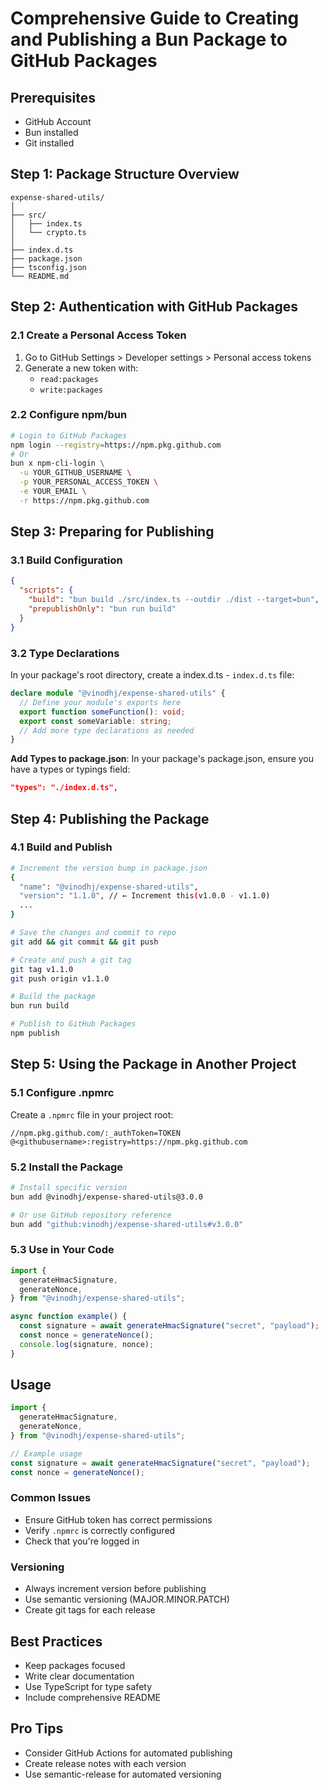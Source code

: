 # Comprehensive Guide to Creating and Publishing a Bun Package to GitHub Packages

## Prerequisites

- GitHub Account
- Bun installed
- Git installed

## Step 1: Package Structure Overview

```
expense-shared-utils/
│
├── src/
│   ├── index.ts
│   └── crypto.ts
│
├── index.d.ts
├── package.json
├── tsconfig.json
└── README.md
```

## Step 2: Authentication with GitHub Packages

### 2.1 Create a Personal Access Token

1. Go to GitHub Settings > Developer settings > Personal access tokens
2. Generate a new token with:
   - `read:packages`
   - `write:packages`

### 2.2 Configure npm/bun

```bash
# Login to GitHub Packages
npm login --registry=https://npm.pkg.github.com
# Or
bun x npm-cli-login \
  -u YOUR_GITHUB_USERNAME \
  -p YOUR_PERSONAL_ACCESS_TOKEN \
  -e YOUR_EMAIL \
  -r https://npm.pkg.github.com
```

## Step 3: Preparing for Publishing

### 3.1 Build Configuration

```json
{
  "scripts": {
    "build": "bun build ./src/index.ts --outdir ./dist --target=bun",
    "prepublishOnly": "bun run build"
  }
}
```

### 3.2 Type Declarations

In your package's root directory, create a index.d.ts - `index.d.ts` file:

```typescript
declare module "@vinodhj/expense-shared-utils" {
  // Define your module's exports here
  export function someFunction(): void;
  export const someVariable: string;
  // Add more type declarations as needed
}
```

**Add Types to package.json**:
In your package's package.json, ensure you have a types or typings field:

```json
"types": "./index.d.ts",
```

## Step 4: Publishing the Package

### 4.1 Build and Publish

```bash
# Increment the version bump in package.json
{
  "name": "@vinodhj/expense-shared-utils",
  "version": "1.1.0", // ← Increment this(v1.0.0 - v1.1.0)
  ...
}

# Save the changes and commit to repo
git add && git commit && git push

# Create and push a git tag
git tag v1.1.0
git push origin v1.1.0

# Build the package
bun run build

# Publish to GitHub Packages
npm publish
```

## Step 5: Using the Package in Another Project

### 5.1 Configure .npmrc

Create a `.npmrc` file in your project root:

```
//npm.pkg.github.com/:_authToken=TOKEN
@<githubusername>:registry=https://npm.pkg.github.com
```

### 5.2 Install the Package

```bash
# Install specific version
bun add @vinodhj/expense-shared-utils@3.0.0

# Or use GitHub repository reference
bun add "github:vinodhj/expense-shared-utils#v3.0.0"
```

### 5.3 Use in Your Code

```typescript
import {
  generateHmacSignature,
  generateNonce,
} from "@vinodhj/expense-shared-utils";

async function example() {
  const signature = await generateHmacSignature("secret", "payload");
  const nonce = generateNonce();
  console.log(signature, nonce);
}
```

## Usage

```typescript
import {
  generateHmacSignature,
  generateNonce,
} from "@vinodhj/expense-shared-utils";

// Example usage
const signature = await generateHmacSignature("secret", "payload");
const nonce = generateNonce();
```

### Common Issues

- Ensure GitHub token has correct permissions
- Verify `.npmrc` is correctly configured
- Check that you're logged in

### Versioning

- Always increment version before publishing
- Use semantic versioning (MAJOR.MINOR.PATCH)
- Create git tags for each release

## Best Practices

- Keep packages focused
- Write clear documentation
- Use TypeScript for type safety
- Include comprehensive README

## Pro Tips

- Consider GitHub Actions for automated publishing
- Create release notes with each version
- Use semantic-release for automated versioning
